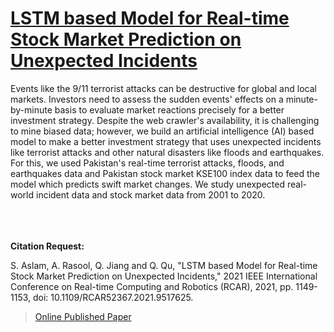 # [LSTM based Model for Real-time Stock Market Prediction on Unexpected Incidents](https://www.researchgate.net/publication/354256574_LSTM_based_Model_for_Real-time_Stock_Market_Prediction_on_Unexpected_Incidents)

Events like the 9/11 terrorist attacks can be destructive for global and local markets. Investors need to assess the sudden events'
effects on a minute-by-minute basis to evaluate market reactions precisely for a better investment strategy. Despite the web
crawler's availability, it is challenging to mine biased data; however, we build an artificial intelligence (AI) based model to
make a better investment strategy that uses unexpected incidents like terrorist attacks and other natural disasters like floods and
earthquakes. For this, we used Pakistan's real-time terrorist attacks, floods, and earthquakes data and Pakistan stock market
KSE100 index data to feed the model which predicts swift market changes. We study unexpected real-world incident data and
stock market data from 2001 to 2020.


\
\
\
**Citation Request:** 

S. Aslam, A. Rasool, Q. Jiang and Q. Qu, "LSTM based Model for Real-time Stock Market Prediction on Unexpected Incidents," 2021 IEEE International Conference on Real-time Computing and Robotics (RCAR), 2021, pp. 1149-1153, doi: 10.1109/RCAR52367.2021.9517625.



>[Online Published Paper](https://www.researchgate.net/publication/354256574_LSTM_based_Model_for_Real-time_Stock_Market_Prediction_on_Unexpected_Incidents)


